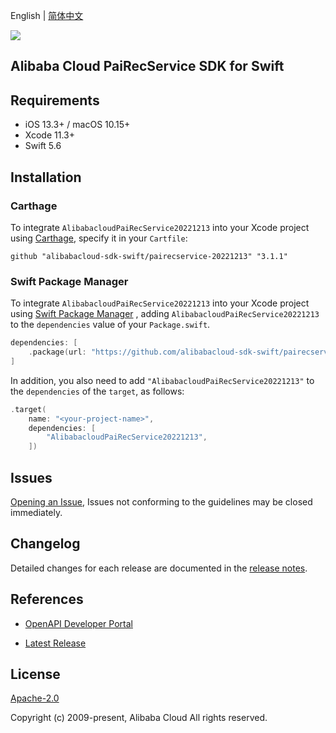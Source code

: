 English | [简体中文](README-CN.md)

![](https://aliyunsdk-pages.alicdn.com/icons/AlibabaCloud.svg)

## Alibaba Cloud PaiRecService SDK for Swift

## Requirements

- iOS 13.3+ / macOS 10.15+
- Xcode 11.3+
- Swift 5.6

## Installation

### Carthage

To integrate `AlibabacloudPaiRecService20221213` into your Xcode project using [Carthage](https://github.com/Carthage/Carthage), specify it in your `Cartfile`:

```ogdl
github "alibabacloud-sdk-swift/pairecservice-20221213" "3.1.1"
```

### Swift Package Manager

To integrate `AlibabacloudPaiRecService20221213` into your Xcode project using [Swift Package Manager](https://swift.org/package-manager/) , adding `AlibabacloudPaiRecService20221213` to the `dependencies` value of your `Package.swift`.

```swift
dependencies: [
    .package(url: "https://github.com/alibabacloud-sdk-swift/pairecservice-20221213.git", from: "3.1.1")
]
```

In addition, you also need to add `"AlibabacloudPaiRecService20221213"` to the `dependencies` of the `target`, as follows:

```swift
.target(
    name: "<your-project-name>",
    dependencies: [
        "AlibabacloudPaiRecService20221213",
    ])
```

## Issues

[Opening an Issue](https://github.com/alibabacloud-sdk-swift/pairecservice-20221213/issues/new), Issues not conforming to the guidelines may be closed immediately.

## Changelog

Detailed changes for each release are documented in the [release notes](./ChangeLog.txt).

## References

* [OpenAPI Developer Portal](https://next.api.alibabacloud.com/home)
- [Latest Release](https://github.com/alibabacloud-sdk-swift/pairecservice-20221213)

## License

[Apache-2.0](http://www.apache.org/licenses/LICENSE-2.0)

Copyright (c) 2009-present, Alibaba Cloud All rights reserved.

